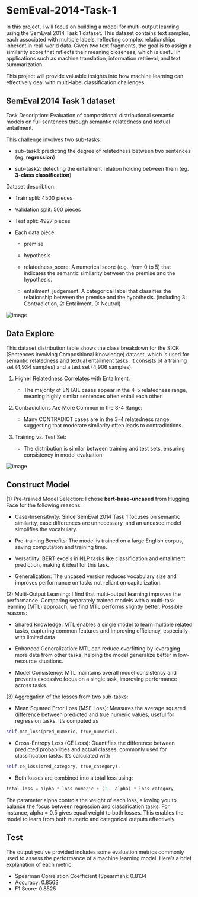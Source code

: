 # SemEval-2014-Task-1
In this project, I will focus on building a model for multi-output learning using the SemEval 2014 Task 1 dataset. This dataset contains text samples, each associated with multiple labels, reflecting complex relationships inherent in real-world data. Given two text fragments, the goal is to assign a similarity score that reflects their meaning closeness, which is useful in applications such as machine translation, information retrieval, and text summarization.

This project will provide valuable insights into how machine learning can effectively deal with multi-label classification challenges.

## SemEval 2014 Task 1 dataset
Task Description: Evaluation of compositional distributional semantic models on full sentences through semantic relatedness and textual entailment.

This challenge involves two sub-tasks:

- sub-task1: predicting the degree of relatedness between two sentences (eg. **regression**)

- sub-task2: detecting the entailment relation holding between them (eg. **3-class classification**)

Dataset describtion: 

- Train split: 4500 pieces

- Validation split: 500 pieces

- Test split: 4927 pieces

- Each data piece: 
    - premise

    - hypothesis
        
    - relatedness_score: A numerical score (e.g., from 0 to 5) that indicates the semantic similarity between the premise and the hypothesis.
        
    - entailment_judgement: A categorical label that classifies the relationship between the premise and the hypothesis. (including 3: Contradiction, 2: Entailment, 0: Neutral)

![image](https://github.com/user-attachments/assets/07d226d2-99ab-4874-a3fb-b7a1ef38c0f4)

## Data Explore
This dataset distribution table shows the class breakdown for the SICK (Sentences Involving Compositional Knowledge) dataset, which is used for semantic relatedness and textual entailment tasks. It consists of a training set (4,934 samples) and a test set (4,906 samples).

1. Higher Relatedness Correlates with Entailment:

    - The majority of ENTAIL cases appear in the 4-5 relatedness range, meaning highly similar sentences often entail each other.

2. Contradictions Are More Common in the 3-4 Range:

    - Many CONTRADICT cases are in the 3-4 relatedness range, suggesting that moderate similarity often leads to contradictions.

3. Training vs. Test Set:

    - The distribution is similar between training and test sets, ensuring consistency in model evaluation.

![image](https://github.com/user-attachments/assets/ae0fe04e-6a50-4d50-8139-ea690f47e512)

## Construct Model

(1) Pre-trained Model Selection: I chose **bert-base-uncased** from Hugging Face for the following reasons:

- Case-Insensitivity:  Since SemEval 2014 Task 1 focuses on semantic similarity, case differences are unnecessary, and an uncased model simplifies the vocabulary.

- Pre-training Benefits: The model is trained on a large English corpus, saving computation and training time.

- Versatility: BERT excels in NLP tasks like classification and entailment prediction, making it ideal for this task.

- Generalization: The uncased version reduces vocabulary size and improves performance on tasks not reliant on capitalization.


(2) Multi-Output Learning: I find that multi-output learning improves the performance. Comparing separately trained models with a multi-task learning (MTL) approach, we find MTL performs slightly better. Possible reasons:

- Shared Knowledge: MTL enables a single model to learn multiple related tasks, capturing common features and improving efficiency, especially with limited data.

- Enhanced Generalization: MTL can reduce overfitting by leveraging more data from other tasks, helping the model generalize better in low-resource situations.

- Model Consistency: MTL maintains overall model consistency and prevents excessive focus on a single task, improving performance across tasks.

(3) Aggregation of the losses from two sub-tasks: 

- Mean Squared Error Loss (MSE Loss): Measures the average squared difference between predicted and true numeric values, useful for regression tasks. It’s computed as 
```python
self.mse_loss(pred_numeric, true_numeric).
```

- Cross-Entropy Loss (CE Loss): Quantifies the difference between predicted probabilities and actual classes, commonly used for classification tasks. It’s calculated with
```python
self.ce_loss(pred_category, true_category).
```

- Both losses are combined into a total loss using:
```python
total_loss = alpha * loss_numeric + (1 - alpha) * loss_category
```

The parameter alpha controls the weight of each loss, allowing you to balance the focus between regression and classification tasks. For instance, alpha = 0.5 gives equal weight to both losses. This enables the model to learn from both numeric and categorical outputs effectively.

## Test
The output you've provided includes some evaluation metrics commonly used to assess the performance of a machine learning model. Here’s a brief explanation of each metric:
- Spearman Correlation Coefficient (Spearman): 0.8134
- Accuracy: 0.8563
- F1 Score: 0.8525

